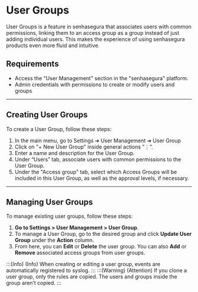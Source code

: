 # User Groups

User Groups is a feature in senhasegura that associates users with common permissions, linking them to an access group as a group instead of just adding individual users. This makes the experience of using senhasegura products even more fluid and intuitive.

## Requirements

- Access the "User Management" section in the "senhasegura" platform.
- Admin credentials with permissions to create or modify users and groups

* * *

## Creating User Groups

To create a User Group, follow these steps:

1. In the main menu, go to Settings ➔ User Management ➔ User Group
1. Click on "+ New User Group" inside general actions ”⋮”.
1. Enter a name and description for the User Group.
1. Under “Users” tab, associate users with common permissions to the User Group.
1. Under the "Access group" tab, select which Access Groups will be included in this User Group, as well as the approval levels, if necessary.

* * *

## Managing User Groups
To manage existing user groups, follow these steps:

1. **Go to Settings > User Management > User Group**.
2. To manage a User Group, go to the desired group and click **Update User Group** under the **Action** column.
3. From here, you can **Edit** or **Delete** the user group. You can also **Add** or **Remove** associated access groups from user groups.

:::(Info) (Info)
When creating or editing a user group, events are automatically registered to syslog.
:::
:::(Warning) (Attention)
If you clone a user group, only the rules are copied. The users and groups inside the group aren’t copied.
:::